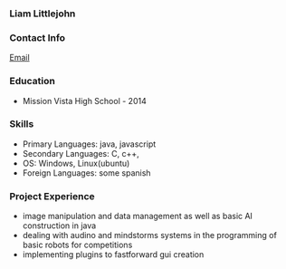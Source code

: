 ### Liam Littlejohn

### Contact Info 
[Email](https://zicrog.github.io/resume/liamlittlejohn@gmail.com)

### Education
  - Mission Vista High School - 2014
 
### Skills
  - Primary Languages: java, javascript
  - Secondary Languages: C, c++, 
  - OS: Windows, Linux(ubuntu)
  - Foreign Languages: some spanish
### Project Experience
  - image manipulation and data management as well as basic AI construction in java
  - dealing with audino and mindstorms systems in the programming of basic robots for competitions
  - implementing plugins to fastforward gui creation
  
  
